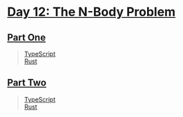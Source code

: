 # [Day 12: The N-Body Problem](https://adventofcode.com/2019/day/12)

## [Part One](https://adventofcode.com/2019/day/12#part1)

> [TypeScript](/solutions/typescript/2019/12/src/p1.ts)\
> [Rust](/solutions/rust/2019/12/src/lib.rs)

## [Part Two](https://adventofcode.com/2019/day/12#part2)

> [TypeScript](/solutions/typescript/2019/12/src/p2.ts)\
> [Rust](/solutions/rust/2019/12/src/lib.rs)
